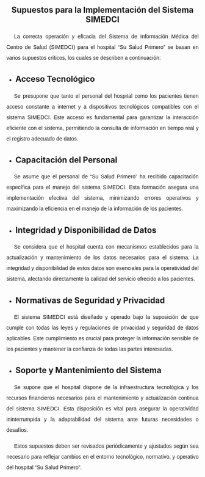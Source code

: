 <h2 style="text-align: center;">Supuestos para la Implementación del Sistema SIMEDCI</h2>

<p style="text-indent:20px; line-height:2; font-family: Arial, sans-serif; font-size: 14px; text-align: justify;">
La correcta operación y eficacia del Sistema de Información Médica del Centro de Salud (SIMEDCI) para el hospital “Su Salud Primero” se basan en varios supuestos críticos, los cuales se describen a continuación:</p>

- ## Acceso Tecnológico
<p style="text-indent:20px; line-height:2; font-family: Arial, sans-serif; font-size: 14px; text-align: justify;">
Se presupone que tanto el personal del hospital como los pacientes tienen acceso constante a internet y a dispositivos tecnológicos compatibles con el sistema SIMEDCI. Este acceso es fundamental para garantizar la interacción eficiente con el sistema, permitiendo la consulta de información en tiempo real y el registro adecuado de datos.</p>

- ## Capacitación del Personal
<p style="text-indent:20px; line-height:2; font-family: Arial, sans-serif; font-size: 14px; text-align: justify;">
Se asume que el personal de “Su Salud Primero” ha recibido capacitación específica para el manejo del sistema SIMEDCI. Esta formación asegura una implementación efectiva del sistema, minimizando errores operativos y maximizando la eficiencia en el manejo de la información de los pacientes.</p>

- ## Integridad y Disponibilidad de Datos
<p style="text-indent:20px; line-height:2; font-family: Arial, sans-serif; font-size: 14px; text-align: justify;">
Se considera que el hospital cuenta con mecanismos establecidos para la actualización y mantenimiento de los datos necesarios para el sistema. La integridad y disponibilidad de estos datos son esenciales para la operatividad del sistema, afectando directamente la calidad del servicio ofrecido a los pacientes.</p>

- ## Normativas de Seguridad y Privacidad
<p style="text-indent:20px; line-height:2; font-family: Arial, sans-serif; font-size: 14px; text-align: justify;">
El sistema SIMEDCI está diseñado y operado bajo la suposición de que cumple con todas las leyes y regulaciones de privacidad y seguridad de datos aplicables. Este cumplimiento es crucial para proteger la información sensible de los pacientes y mantener la confianza de todas las partes interesadas.</p>

- ## Soporte y Mantenimiento del Sistema
<p style="text-indent:20px; line-height:2; font-family: Arial, sans-serif; font-size: 14px; text-align: justify;">
Se supone que el hospital dispone de la infraestructura tecnológica y los recursos financieros necesarios para el mantenimiento y actualización continua del sistema SIMEDCI. Esta disposición es vital para asegurar la operatividad ininterrumpida y la adaptabilidad del sistema ante futuras necesidades o desafíos.</p>
<p style="text-indent:20px; line-height:2; font-family: Arial, sans-serif; font-size: 14px; text-align: justify;">
Estos supuestos deben ser revisados periódicamente y ajustados según sea necesario para reflejar cambios en el entorno tecnológico, normativo, y operativo del hospital “Su Salud Primero”.</p>

